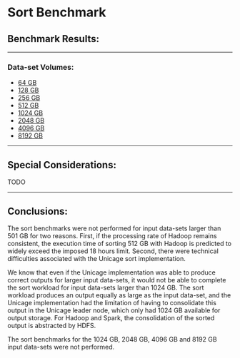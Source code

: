# Sort Benchmark

## Benchmark Results:

---
### Data-set Volumes:

- [64 GB](sort-64GB/sort-64GB_benchmarks.md)
- [128 GB](sort-128GB/sort-128GB_benchmarks.md)
- [256 GB](sort-256GB/sort-256GB_benchmarks.md)
- [512 GB](sort-512GB/sort-512GB_benchmarks.md)
- [1024 GB](sort-1024GB/sort-1024GB_benchmarks.md)
- [2048 GB](sort-2048GB/sort-2048GB_benchmarks.md)
- [4096 GB](sort-4096GB/sort-4096GB_benchmarks.md)
- [8192 GB](sort-8192GB/sort-8192GB_benchmarks.md)


---
## Special Considerations:

TODO


---
## Conclusions:

The sort benchmarks were not performed for input data-sets larger than 501 GB for two reasons. First, if the processing rate of Hadoop remains consistent, the execution time of sorting 512 GB with Hadoop is predicted to widely exceed the imposed 18 hours limit. Second, there were technical difficulties associated with the Unicage sort implementation.

We know that even if the Unicage implementation was able to produce correct outputs for larger input data-sets, it would not be able to complete the sort workload for input data-sets larger than 1024 GB. The sort workload produces an output equally as large as the input data-set, and the Unicage implementation had the limitation of having to consolidate this output in the Unicage leader node, which only had 1024 GB available for output storage. For Hadoop and Spark, the consolidation of the sorted output is abstracted by HDFS.

The sort benchmarks for the 1024 GB, 2048 GB, 4096 GB and 8192 GB input data-sets were not performed.
